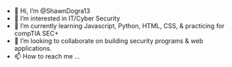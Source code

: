 - 👋 Hi, I’m @ShawnDogra13
- 👀 I’m interested in IT/Cyber Security
- 🌱 I’m currently learning Javascript, Python, HTML, CSS, & practicing for compTIA SEC+
- 💞️ I’m looking to collaborate on building security programs & web applications. 
- 📫 How to reach me ...

<!---
ShawnDogra13/ShawnDogra13 is a ✨ special ✨ repository because its `README.md` (this file) appears on your GitHub profile.
You can click the Preview link to take a look at your changes.
--->
